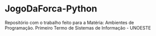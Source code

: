 # JogoDaForca-Python
Repositório com o trabalho feito para a Matéria: Ambientes de Programação. Primeiro Termo de Sistemas de Informação - UNOESTE
